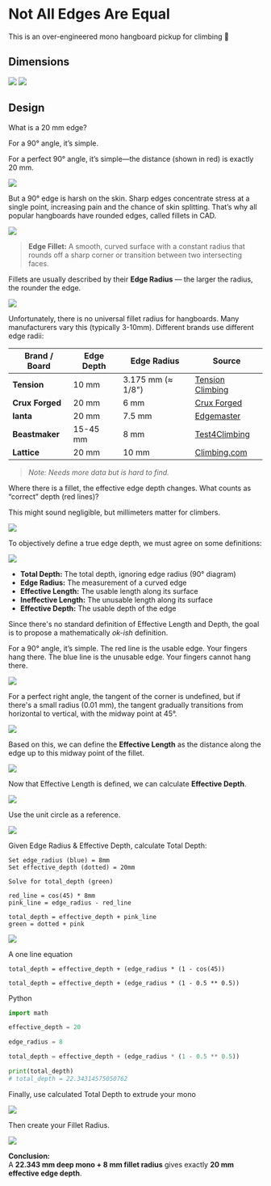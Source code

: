 # Not All Edges Are Equal

This is an over-engineered mono hangboard pickup for climbing 🥑

## Dimensions

![](https://github.com/user-attachments/assets/5597e96b-52b6-4659-b957-9eba6fe262b5)
![](https://github.com/user-attachments/assets/c39d3a4a-4358-43b5-bdd5-5bace4f8c19c)

## Design

What is a 20 mm edge?

For a 90° angle, it’s simple.

For a perfect 90° angle, it’s simple—the distance (shown in red) is exactly 20 mm.

![](https://github.com/user-attachments/assets/3398384a-dc8a-4811-bdb5-2176c8588c8d)

But a 90° edge is harsh on the skin. Sharp edges concentrate stress at a single point, increasing pain and the chance of skin splitting. That’s why all popular hangboards have rounded edges, called fillets in CAD.

![](https://github.com/user-attachments/assets/279dc64d-3f09-49bb-b1bd-50eb40e3fb96)

> **Edge Fillet:** A smooth, curved surface with a constant radius that rounds off a sharp corner or transition between two intersecting faces.

Fillets are usually described by their **Edge Radius** — the larger the radius, the rounder the edge.

![](https://github.com/user-attachments/assets/bc7d4cd9-f048-4b06-8794-05052caf1db6)

Unfortunately, there is no universal fillet radius for hangboards. Many manufacturers vary this (typically 3-10mm). Different brands use different edge radii:

| Brand / Board   | Edge Depth | Edge Radius         | Source |
|-----------------|------------|----------------------|--------|
| **Tension**     | 10 mm      | 3.175 mm (≈ 1/8")    | [Tension Climbing](https://tensionclimbing.com/pages/hangboards) |
| **Crux Forged** | 20 mm      | 6 mm                 | [Crux Forged](https://www.instagram.com/reel/DLnMLajudYm/) |
| **lanta**       | 20 mm      | 7.5 mm               | [Edgemaster](https://www.instagram.com/reel/DPQD1eZAqU_/?utm_source=ig_web_copy_link&igsh=MzRlODBiNWFlZA==) |
| **Beastmaker**  | 15-45 mm   | 8 mm                 | [Test4Climbing](https://test4climbing.com/equipment-needed) |
| **Lattice**     | 20 mm      | 10 mm                | [Climbing.com](https://www.climbing.com/skills/training/tom-randalls-guide-to-better-hangboarding-part-1/) |

> *Note: Needs more data but is hard to find.*

Where there is a fillet, the effective edge depth changes. What counts as “correct” depth (red lines)?

This might sound negligible, but millimeters matter for climbers.

![](https://github.com/user-attachments/assets/45418436-d21e-4cf9-a793-9c0d2cd5a552)

To objectively define a true edge depth, we must agree on some definitions:

![](https://github.com/user-attachments/assets/e6e96257-e4d4-4457-a92b-3dfff37607fa)

- **Total Depth:** The total depth, ignoring edge radius (90° diagram)  
- **Edge Radius:** The measurement of a curved edge  
- **Effective Length:** The usable length along its surface  
- **Ineffective Length:** The unusable length along its surface  
- **Effective Depth:** The usable depth of the edge  

Since there's no standard definition of Effective Length and Depth, the goal is to propose a mathematically *ok-ish* definition.

For a 90° angle, it’s simple. The red line is the usable edge. Your fingers hang there. The blue line is the unusable edge. Your fingers cannot hang there.

![](https://github.com/user-attachments/assets/1e44ba31-5094-45d7-ab1b-8c75333042f4)

For a perfect right angle, the tangent of the corner is undefined, but if there's a small radius (0.01 mm), the tangent gradually transitions from horizontal to vertical, with the midway point at 45°. 

![](https://github.com/user-attachments/assets/9680e3ed-768c-46f0-bcdc-8d5a6fec6073)

Based on this, we can define the **Effective Length** as the distance along the edge up to this midway point of the fillet.

![](https://github.com/user-attachments/assets/5402707e-150f-4ba5-a0ba-c5e89b541ede)

Now that Effective Length is defined, we can calculate **Effective Depth**.

![](https://github.com/user-attachments/assets/0a327fa4-948a-4794-90ec-89df3ceb442a)

Use the unit circle as a reference.

![](https://github.com/user-attachments/assets/3fccecff-cd92-4512-89cb-31054e01ee8e)

Given Edge Radius & Effective Depth, calculate Total Depth:

```
Set edge_radius (blue) = 8mm
Set effective_depth (dotted) = 20mm

Solve for total_depth (green)

red_line = cos(45) * 8mm
pink_line = edge_radius - red_line

total_depth = effective_depth + pink_line
green = dotted + pink
```

![](https://github.com/user-attachments/assets/df3e8c50-2f41-404b-9bdf-484f69bc2153)

A one line equation

```
total_depth = effective_depth + (edge_radius * (1 - cos(45))

total_depth = effective_depth + (edge_radius * (1 - 0.5 ** 0.5))
```

Python

```python
import math

effective_depth = 20

edge_radius = 8

total_depth = effective_depth + (edge_radius * (1 - 0.5 ** 0.5))

print(total_depth)
# total_depth = 22.34314575050762
```

Finally, use calculated Total Depth to extrude your mono

![](https://github.com/user-attachments/assets/74177d5f-b1e8-4e18-a40b-b5c21789626b)

Then create your Fillet Radius.

![](https://github.com/user-attachments/assets/502f97b1-1561-4cff-884c-abe4b585ae7c)

**Conclusion:**  
A **22.343 mm deep mono + 8 mm fillet radius** gives exactly **20 mm effective edge depth**.
